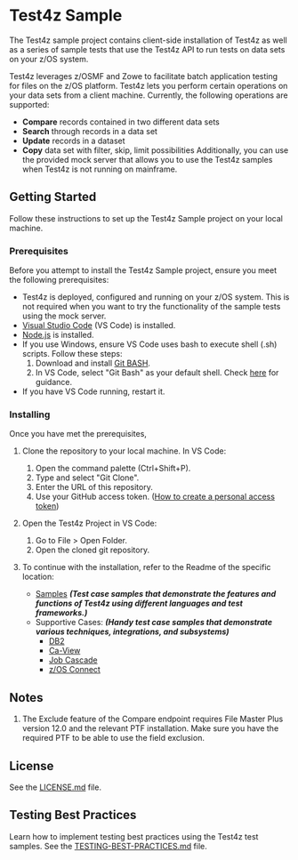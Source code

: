 # Test4z Sample
The Test4z sample project contains client-side installation of Test4z as well as a series of sample tests that use the Test4z API to run tests on data sets on your z/OS system. 

Test4z leverages z/OSMF and Zowe to facilitate batch application testing for files on the z/OS platform. Test4z lets you perform certain operations on your data sets from a client machine. Currently, the following operations are supported:
* **Compare** records contained in two different data sets
* **Search** through records in a data set
* **Update** records in a dataset
* **Copy** data set with filter, skip, limit possibilities
Additionally, you can use the provided mock server that allows you to use the Test4z samples when Test4z is not running on mainframe.

## Getting Started
Follow these instructions to set up the Test4z Sample project on your local machine.

### Prerequisites
Before you attempt to install the Test4z Sample project, ensure you meet the following prerequisites:

* Test4z is deployed, configured and running on your z/OS system. This is not required when you want to try the functionality of the sample tests using the mock server.
* [Visual Studio Code](https://code.visualstudio.com/download) (VS Code) is installed.
* [Node.js](https://nodejs.org/en/download/) is installed.
* If you use Windows, ensure VS Code uses bash to execute shell (.sh) scripts. Follow these steps:
    1. Download and install [Git BASH](https://git-scm.com/download/win).
    2. In VS Code, select "Git Bash" as your default shell. Check [here](https://code.visualstudio.com/docs/editor/integrated-terminal#_terminal-profiles) for guidance.
* If you have VS Code running, restart it.

### Installing
Once you have met the prerequisites, 

1. Clone the repository to your local machine. In VS Code:
    1. Open the command palette (Ctrl+Shift+P). 
    2. Type and select "Git Clone".
    3. Enter the URL of this repository. 
    4. Use your GitHub access token. ([How to create a personal access token](https://docs.github.com/en/github/authenticating-to-github/creating-a-personal-access-token))

2. Open the Test4z Project in VS Code:
    1. Go to File > Open Folder.
    2. Open the cloned git repository.
    
3. To continue with the installation,  refer to the Readme of the specific location: 

    * [Samples](/samples/README.md)  ***(Test case samples that demonstrate the features and functions of Test4z using different languages and test frameworks.)***
    * Supportive Cases: ***(Handy test case samples that demonstrate various techniques, integrations, and subsystems)***
        * [DB2](/supportive_cases/db2/README.md)
        * [Ca-View](/supportive_cases/ca-view/README.md)
        * [Job Cascade](/supportive_cases/cascade/README.md)
        * [z/OS Connect](/supportive_cases/zos-connect/README.md)

## Notes
 
1. The Exclude feature of the Compare endpoint requires File Master Plus version 12.0 and the relevant PTF installation. Make sure you have the required PTF to be able to use the field exclusion.

## License
See the [LICENSE.md](LICENSE.md) file.

## Testing Best Practices
Learn how to implement testing best practices using the Test4z test samples. See the [TESTING-BEST-PRACTICES.md](TESTING-BEST-PRACTICES.md) file.
